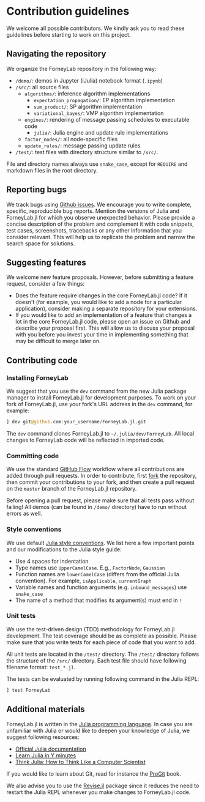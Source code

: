 # Contribution guidelines

We welcome all possible contributors. We kindly ask you to read these guidelines before starting to work on this project.

## Navigating the repository

We organize the ForneyLab repository in the following way:

- `/demo/`: demos in Jupyter (iJulia) notebook format (`.ipynb`)
- `/src/`: all source files
    + `algorithms/`: inference algorithm implementations
        * `expectation_propagation/`: EP algorithm implementation
        * `sum_product/`: SP algorithm implementation
        * `variational_bayes/`: VMP algorithm implementation
    + `engines/`: rendering of message passing schedules to executable code
        * `julia/`: Julia engine and update rule implementations
    + `factor_nodes/`: all node-specific files
    + `update_rules/`: message passing update rules
- `/test/`: test files with directory structure similar to `/src/`.

File and directory names always use `snake_case`, except for `REQUIRE` and markdown files in the root directory.

## Reporting bugs

We track bugs using [Github issues](https://github.com/biaslab/ForneyLab.jl/issues). We encourage you to write complete, specific, reproducible bug reports. Mention the versions of Julia and ForneyLab.jl for which you observe unexpected behavior. Please provide a concise description of the problem and complement it with code snippets, test cases, screenshots, tracebacks or any other information that you consider relevant. This will help us to replicate the problem and narrow the search space for solutions.

## Suggesting features

We welcome new feature proposals. However, before submitting a feature request, consider a few things:

- Does the feature require changes in the core ForneyLab.jl code? If it doesn't (for example, you would like to add a node for a particular application), consider making a separate repository for your extensions.
- If you would like to add an implementation of a feature that changes a lot in the core ForneyLab.jl code, please open an issue on Github and describe your proposal first. This will allow us to discuss your proposal with you before you invest your time in implementing something that may be difficult to merge later on.

## Contributing code

### Installing ForneyLab

We suggest that you use the `dev` command from the new Julia package manager to
install ForneyLab.jl for development purposes. To work on your fork of ForneyLab.jl, use your fork's URL address in the `dev` command, for example:

```jl
] dev git@github.com:your_username/ForneyLab.jl.git
```

The `dev` command clones ForneyLab.jl to `~/.julia/dev/ForneyLab`. All local
changes to ForneyLab code will be reflected in imported code.

### Committing code

We use the standard [GitHub Flow](https://guides.github.com/introduction/flow/) workflow where all contributions are added through pull requests. In order to contribute, first [fork](https://guides.github.com/activities/forking/) the repository, then commit your contributions to your fork, and then create a pull request on the `master` branch of the ForneyLab.jl repository.

Before opening a pull request, please make sure that all tests pass without
failing! All demos (can be found in `/demo/` directory) have to run without errors as well.

### Style conventions

We use default [Julia style
conventions](https://docs.julialang.org/en/stable/manual/style-guide/). We list here a few important points and our modifications to the Julia style guide:

- Use 4 spaces for indentation
- Type names use `UpperCamelCase`. E.g., `FactorNode`, `Gaussian`
- Function names are `lowerCamelCase` (differs from the official Julia
  convention). For example, `isApplicable`, `currentGraph`
- Variable names and function arguments (e.g. `inbound_messages`) use `snake_case`
- The name of a method that modifies its argument(s) must end in `!`

### Unit tests

We use the test-driven design (TDD) methodology for ForneyLab.jl development. The test coverage should be as complete as possible. Please make sure that you write tests for each piece of code that you want to add.

All unit tests are located in the `/test/` directory. The `/test/` directory follows the structure of the `/src/` directory. Each test file should have following filename format: `test_*.jl`.

The tests can be evaluated by running following command in the Julia REPL:

```jl
] test ForneyLab
```

## Additional materials

ForneyLab.jl is written in the [Julia programming language](julialang.org). In case you are unfamiliar with Julia or would like to deepen your knowledge of Julia, we suggest following resources:

- [Official Julia documentation](https://docs.julialang.org/en/v1/)
- [Learn Julia in Y minutes](https://learnxinyminutes.com/docs/julia/)
- [Think Julia: How to Think Like a Computer Scientist](https://benlauwens.github.io/ThinkJulia.jl/latest/book.html)

If you would like to learn about Git, read for instance the
[ProGit](https://git-scm.com/book/en/v2) book.

We also advise you to use the [Revise.jl](https://github.com/timholy/Revise.jl) package since it reduces the need to restart the Julia REPL whenever you make changes to ForneyLab.jl code.
